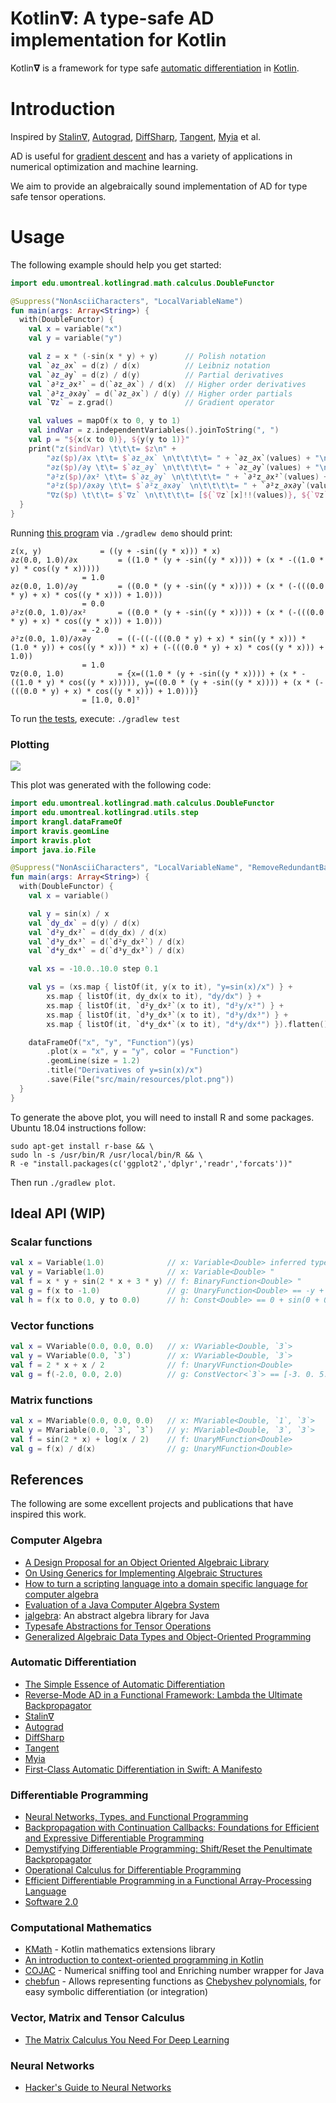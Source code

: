 # Kotlin𝛁: A type-safe AD implementation for Kotlin

Kotlin𝛁 is a framework for type safe [automatic differentiation](https://en.wikipedia.org/wiki/Automatic_differentiation) in [Kotlin](https://kotl.in).

# Introduction

Inspired by [Stalin∇](https://github.com/Functional-AutoDiff/STALINGRAD), [Autograd](https://github.com/hips/autograd), [DiffSharp](https://github.com/DiffSharp/DiffSharp), [Tangent](https://github.com/google/tangent), [Myia](https://github.com/mila-udem/myia) et al.

AD is useful for [gradient descent](https://en.wikipedia.org/wiki/Gradient_descent) and has a variety of applications in numerical optimization and machine learning.

We aim to provide an algebraically sound implementation of AD for type safe tensor operations.

# Usage

The following example should help you get started:

```kotlin
import edu.umontreal.kotlingrad.math.calculus.DoubleFunctor

@Suppress("NonAsciiCharacters", "LocalVariableName")
fun main(args: Array<String>) {
  with(DoubleFunctor) {
    val x = variable("x")
    val y = variable("y")

    val z = x * (-sin(x * y) + y)      // Polish notation
    val `∂z_∂x` = d(z) / d(x)          // Leibniz notation
    val `∂z_∂y` = d(z) / d(y)          // Partial derivatives
    val `∂²z_∂x²` = d(`∂z_∂x`) / d(x)  // Higher order derivatives
    val `∂²z_∂x∂y` = d(`∂z_∂x`) / d(y) // Higher order partials
    val `∇z` = z.grad()                // Gradient operator

    val values = mapOf(x to 0, y to 1)
    val indVar = z.independentVariables().joinToString(", ")
    val p = "${x(x to 0)}, ${y(y to 1)}"
    print("z($indVar) \t\t\t= $z\n" +
        "∂z($p)/∂x \t\t= $`∂z_∂x` \n\t\t\t\t= " + `∂z_∂x`(values) + "\n" +
        "∂z($p)/∂y \t\t= $`∂z_∂y` \n\t\t\t\t= " + `∂z_∂y`(values) + "\n" +
        "∂²z($p)/∂x² \t\t= $`∂z_∂y` \n\t\t\t\t= " + `∂²z_∂x²`(values) + "\n" +
        "∂²z($p)/∂x∂y \t\t= $`∂²z_∂x∂y` \n\t\t\t\t= " + `∂²z_∂x∂y`(values) + "\n" +
        "∇z($p) \t\t\t= $`∇z` \n\t\t\t\t= [${`∇z`[x]!!(values)}, ${`∇z`[y]!!(values)}]ᵀ")
  }
}
```

Running [this program](src/main/kotlin/edu/umontreal/math/samples/HelloKotlinGrad.kt) via `./gradlew demo` should print:

```
z(x, y) 			= ((y + -sin((y * x))) * x)
∂z(0.0, 1.0)/∂x 		= ((1.0 * (y + -sin((y * x)))) + (x * -((1.0 * y) * cos((y * x))))) 
				= 1.0
∂z(0.0, 1.0)/∂y 		= ((0.0 * (y + -sin((y * x)))) + (x * (-(((0.0 * y) + x) * cos((y * x))) + 1.0))) 
				= 0.0
∂²z(0.0, 1.0)/∂x² 		= ((0.0 * (y + -sin((y * x)))) + (x * (-(((0.0 * y) + x) * cos((y * x))) + 1.0))) 
				= -2.0
∂²z(0.0, 1.0)/∂x∂y 		= ((-((-(((0.0 * y) + x) * sin((y * x))) * (1.0 * y)) + cos((y * x))) * x) + (-(((0.0 * y) + x) * cos((y * x))) + 1.0)) 
				= 1.0
∇z(0.0, 1.0) 			= {x=((1.0 * (y + -sin((y * x)))) + (x * -((1.0 * y) * cos((y * x))))), y=((0.0 * (y + -sin((y * x)))) + (x * (-(((0.0 * y) + x) * cos((y * x))) + 1.0)))} 
				= [1.0, 0.0]ᵀ
```

To run [the tests](src/test/kotlin/edu/umontreal/kotlingrad), execute: `./gradlew test`

### Plotting

![](src/main/resources/plot.png)

This plot was generated with the following code:

```kotlin
import edu.umontreal.kotlingrad.math.calculus.DoubleFunctor
import edu.umontreal.kotlingrad.utils.step
import krangl.dataFrameOf
import kravis.geomLine
import kravis.plot
import java.io.File

@Suppress("NonAsciiCharacters", "LocalVariableName", "RemoveRedundantBackticks")
fun main(args: Array<String>) {
  with(DoubleFunctor) {
    val x = variable()

    val y = sin(x) / x
    val `dy_dx` = d(y) / d(x)
    val `d²y_dx²` = d(dy_dx) / d(x)
    val `d³y_dx³` = d(`d²y_dx²`) / d(x)
    val `d⁴y_dx⁴` = d(`d³y_dx³`) / d(x)

    val xs = -10.0..10.0 step 0.1

    val ys = (xs.map { listOf(it, y(x to it), "y=sin(x)/x") } +
        xs.map { listOf(it, dy_dx(x to it), "dy/dx") } +
        xs.map { listOf(it, `d²y_dx²`(x to it), "d²y/x²") } +
        xs.map { listOf(it, `d³y_dx³`(x to it), "d³y/dx³") } +
        xs.map { listOf(it, `d⁴y_dx⁴`(x to it), "d⁴y/dx⁴") }).flatten()

    dataFrameOf("x", "y", "Function")(ys)
        .plot(x = "x", y = "y", color = "Function")
        .geomLine(size = 1.2)
        .title("Derivatives of y=sin(x)/x")
        .save(File("src/main/resources/plot.png"))
  }
}
```

To generate the above plot, you will need to install R and some packages. Ubuntu 18.04 instructions follow:

```
sudo apt-get install r-base && \
sudo ln -s /usr/bin/R /usr/local/bin/R && \
R -e "install.packages(c('ggplot2','dplyr','readr','forcats'))"
```

Then run `./gradlew plot`.

## Ideal API (WIP)

### Scalar functions

```kotlin
val x = Variable(1.0)              // x: Variable<Double> inferred type
val y = Variable(1.0)              // x: Variable<Double> "
val f = x * y + sin(2 * x + 3 * y) // f: BinaryFunction<Double> "
val g = f(x to -1.0)               // g: UnaryFunction<Double> == -y + sin(-2 + 3 * y)
val h = f(x to 0.0, y to 0.0)      // h: Const<Double> == 0 + sin(0 + 0) == 0
```

### Vector functions

```kotlin
val x = VVariable(0.0, 0.0, 0.0)   // x: VVariable<Double, `3`>
val y = VVariable(0.0, `3`)        // x: VVariable<Double, `3`>
val f = 2 * x + x / 2              // f: UnaryVFunction<Double>
val g = f(-2.0, 0.0, 2.0)          // g: ConstVector<`3`> == [-3. 0. 5.]
```

### Matrix functions

```kotlin
val x = MVariable(0.0, 0.0, 0.0)   // x: MVariable<Double, `1`, `3`>
val y = MVariable(0.0, `3`, `3`)   // y: MVariable<Double, `3`, `3`>
val f = sin(2 * x) + log(x / 2)    // f: UnaryMFunction<Double>
val g = f(x) / d(x)                // g: UnaryMFunction<Double>
```

## References

The following are some excellent projects and publications that have inspired this work.

### Computer Algebra

* [A Design Proposal for an Object Oriented Algebraic Library](https://pdfs.semanticscholar.org/6fd2/88960ef83469c898a3d8ed8f0950e7839625.pdf)
* [On Using Generics for Implementing Algebraic Structures](http://www.cs.ubbcluj.ro/~studia-i/contents/2011-4/02-Niculescu.pdf)
* [How to turn a scripting language into a domain specific language for computer algebra](https://arxiv.org/pdf/0811.1061.pdf)
* [Evaluation of a Java Computer Algebra System](https://pdfs.semanticscholar.org/ce81/39a9008bdc7d23be0ff05ef5a16d512b352c.pdf)
* [jalgebra](https://github.com/mdgeorge4153/jalgebra): An abstract algebra library for Java
* [Typesafe Abstractions for Tensor Operations](https://arxiv.org/pdf/1710.06892.pdf)
* [Generalized Algebraic Data Types and Object-Oriented Programming](https://www.microsoft.com/en-us/research/wp-content/uploads/2016/02/gadtoop.pdf)

### Automatic Differentiation

* [The Simple Essence of Automatic Differentiation](http://conal.net/papers/essence-of-ad/essence-of-ad-icfp.pdf)
* [Reverse-Mode AD in a Functional Framework: Lambda the Ultimate Backpropagator](http://www-bcl.cs.may.ie/~barak/papers/toplas-reverse.pdf)
* [Stalin∇](https://github.com/Functional-AutoDiff/STALINGRAD)
* [Autograd](https://github.com/hips/autograd)
* [DiffSharp](https://github.com/DiffSharp/DiffSharp)
* [Tangent](https://github.com/google/tangent)
* [Myia](https://github.com/mila-udem/myia)
* [First-Class Automatic Differentiation in Swift: A Manifesto](https://gist.github.com/rxwei/30ba75ce092ab3b0dce4bde1fc2c9f1d)


### Differentiable Programming

* [Neural Networks, Types, and Functional Programming](http://colah.github.io/posts/2015-09-NN-Types-FP/)
* [Backpropagation with Continuation Callbacks: Foundations for Efficient and Expressive Differentiable Programming](http://papers.nips.cc/paper/8221-backpropagation-with-callbacks-foundations-for-efficient-and-expressive-differentiable-programming.pdf)
* [Demystifying Differentiable Programming: Shift/Reset the Penultimate Backpropagator](https://www.cs.purdue.edu/homes/rompf/papers/wang-preprint201811.pdf)
* [Operational Calculus for Differentiable Programming](https://arxiv.org/pdf/1610.07690.pdf)
* [Efficient Differentiable Programming in a Functional Array-Processing Language](https://arxiv.org/pdf/1806.02136.pdf)
* [Software 2.0](https://medium.com/@karpathy/software-2-0-a64152b37c35)

### Computational Mathematics

* [KMath](https://github.com/altavir/kmath) - Kotlin mathematics extensions library
* [An introduction to context-oriented programming in Kotlin](https://proandroiddev.com/an-introduction-context-oriented-programming-in-kotlin-2e79d316b0a2)
* [COJAC](https://github.com/Cojac/Cojac) - Numerical sniffing tool and Enriching number wrapper for Java
* [chebfun](http://www.chebfun.org/) - Allows representing functions as [Chebyshev polynomials](https://en.wikipedia.org/wiki/Chebyshev_polynomials), for easy symbolic differentiation (or integration)

### Vector, Matrix and Tensor Calculus

* [The Matrix Calculus You Need For Deep Learning](https://explained.ai/matrix-calculus/index.html)

### Neural Networks

* [Hacker's Guide to Neural Networks](http://karpathy.github.io/neuralnets/)